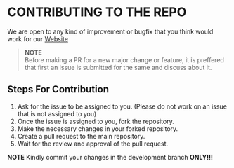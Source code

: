# CONTRIBUTING TO THE REPO

We are open to any kind of improvement or bugfix that you think would work for our [Website](https://ieeeausb.in)

> **NOTE**  
> Before making a PR for a new major change or feature, it is preffered that first an issue is submitted for the same and discuss about it.

## Steps For Contribution

1. Ask for the issue to be assigned to you. (Please do not work on an issue that is not assigned to you)
2. Once the issue is assigned to you, fork the repository.
3. Make the necessary changes in your forked repository.
4. Create a pull request to the main repository.
5. Wait for the review and approval of the pull request.

**NOTE**
Kindly commit your changes in the development branch **ONLY!!!**
